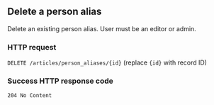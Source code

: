 ## Delete a person alias

Delete an existing person alias. User must be an editor or admin.

### HTTP request

`DELETE /articles/person_aliases/{id}` (replace `{id}` with record ID)

### Success HTTP response code

`204 No Content`
